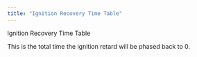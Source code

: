 ```yaml
---
title: "Ignition Recovery Time Table"
---
```


Ignition Recovery Time Table&nbsp;


This is the total time the ignition retard will be phased back to 0.